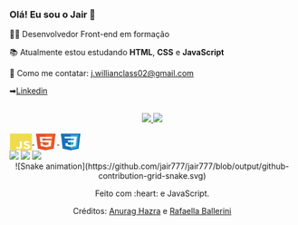 ### Olá! Eu sou o Jair 👋
<div>
  <p>🐱‍👤 Desenvolvedor Front-end em formação</p>
  <p>📚 Atualmente estou estudando <b>HTML</b>, <b>CSS</b> e <b>JavaScript</b></p>
  <p>💬 Como me contatar: <a href="mailto:j.willianclass02@gmail.com">j.willianclass02@gmail.com</a></p>
  <p>➡<a href="https://www.linkedin.com/in/jairwillianclass/">Linkedin</a></p>
</div>
<br>


<div align="center">
  <a href="https://github.com/jair777">
  <img height="180em" src="https://github-readme-stats.vercel.app/api?username=jair777&show_icons=true&theme=dark&include_all_commits=true&count_private=true"/>
  <img height="180em" src="https://github-readme-stats.vercel.app/api/top-langs/?username=jair777&layout=compact&langs_count=7&theme=dark"/>
</div>
  
  <div style="display: inline_block"><br>
  <img align="center" alt="Jair777-Js" height="30" width="40" src="https://raw.githubusercontent.com/devicons/devicon/master/icons/javascript/javascript-plain.svg">
  <img align="center" alt="Jair777-HTML" height="30" width="40" src="https://raw.githubusercontent.com/devicons/devicon/master/icons/html5/html5-original.svg">
  <img align="center" alt="Jair777-CSS" height="30" width="40" src="https://raw.githubusercontent.com/devicons/devicon/master/icons/css3/css3-original.svg">
</div>
    
 
<div> 
  <a href="https://instagram.com/jairzera7" target="_blank"><img src="https://img.shields.io/badge/-Instagram-%23E4405F?style=for-the-badge&logo=instagram&logoColor=white" target="_blank"></a>
  <a href = "https://j.willianclass02@gmail.com"><img src="https://img.shields.io/badge/-Gmail-%23333?style=for-the-badge&logo=gmail&logoColor=white" target="_blank"></a>
  <a href="https://www.linkedin.com/in/jair-willian-class-0706441a1" target="_blank"><img src="https://img.shields.io/badge/-LinkedIn-%230077B5?style=for-the-badge&logo=linkedin&logoColor=white" target="_blank"></a>   
 </div>
  
  
<div align="center">
  ![Snake animation](https://github.com/jair777/jair777/blob/output/github-contribution-grid-snake.svg)
</div>

  
<div align="center">
  <p>Feito com :heart: e JavaScript.</p>
  <p>Créditos: <a href="https://github.com/anuraghazra/github-readme-stats">Anurag Hazra</a> e <a href="https://github.com/rafaballerini">Rafaella Ballerini</a></p>
</div>
  
